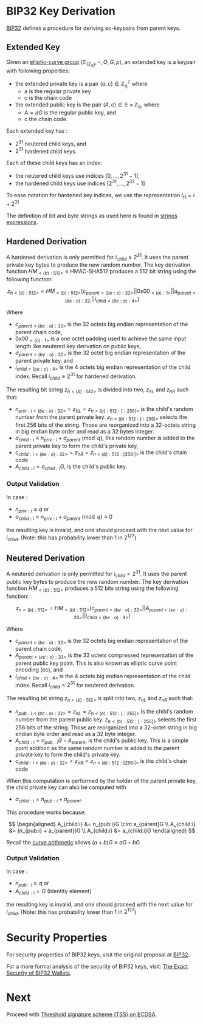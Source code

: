 # BIP32 Key Derivation

[BIP32](https://github.com/bitcoin/bips/blob/master/bip-0032.mediawiki) defines a procedure for deriving ec-keypairs from parent keys.

## Extended Key
Given an [elliptic-curve group](./ecgroups.md#elliptic-curves-ec) $(\mathbb{E}_{(\mathbb{Z_q})}, \circ, O, G, p)$, an extended key is a keypair with following properties:
- the extended private key is a pair $(a,c) \in \mathbb{Z^2_q}$ where
  - a is the regular private key
  - c is the chain code
- the extended public key is the pair $(A, c) \in \mathbb{E} \times \mathbb{Z_q}$, where
  - $A = aG$ is the regular public key, and
  - c the chain code.

Each extended key has :
- $2^{31}$ neutered child keys, and
- $2^{31}$ hardened child keys.

Each of these child keys has an index:
- the neutered child keys use indices $[0, \dots, 2^{31}-1]$,
- the hardened child keys use indices $[2^{31}, \dots, 2^{32}-1]$

To ease notation for hardened key indices, we use the representation $i_H = i+2^{31}$

The definition of bit and byte strings as used here is found in [strings expressions](./conv-ser-enc.md).

## Hardened Derivation

A hardened derivation is only permitted for $i_{child} \ge 2^{31}$. It uses the parent private key bytes to produce the new random number. The key derivation function $HM_{<(b):512>} \equiv \text{HMAC-SHA512}$ produces a $512$ bit string using the following function:

$$z_{h<(b):512>} = HM_{<(b):512>}(c_{parent<(be:o):32>} || \text{0x00}_{<(o):1>} || a_{parent<(be:o):32:} || i_{child<(be:o):4>})$$

Where
- $c_{parent<(be:o):32>}$ is the $32$ octets big endian representation of the parent chain code,
- $\text{0x00}_{<(o):1>}$ is a one octet padding used to achieve the same input length like neutered key derivation on public keys,
- $a_{parent<(be:o):32>}$ is the $32$ octet big endian representation of the parent private key, and
- $i_{child<(be:o):4>}$ is the $4$ octets big endian representation of the child index. Recall $i_{child} \ge 2^{31}$ for hardened derivation.

The resulting bit string $z_{h<(b):512>}$ is divided into two, $z_{hL}$ and $z_{hR}$ such that:
- $n_{priv:i<(be:o):32>} = z_{hL} = z_{h<(b):512:[:255]>}$ is the child's random number from the parent private key. $z_{h<(b):512:[:255]>}$ selects the first $256$ bits of the string. Those are reorganized into a $32$-octets string in big endian byte order and read as a $32$ bytes integer.
- $a_{child:i} \equiv n_{priv:i} + a_{parent} \pmod q$, this random number is added to the parent private key to form the child's private key,
- $c_{child:i<(be:o):32>} = z_{hR} = z_{h<(b):512:[256:]>}$ is the child's chain code
- $A_{child:i} = a_{child:i}G$, is the child's public key.

### Output Validation
In case :
- $n_{priv:i} \ge q$ or
- $a_{child:i} \equiv n_{priv:i} + a_{parent} \pmod q \equiv 0$

the resulting key is invalid, and one should proceed with the next value for $i_{child}$. (Note: this has probability lower than $1 \text{ in } 2^{127}$)

## Neutered Derivation
A neutered derivation is only permitted for $i_{child} \lt 2^{31}$. It uses the parent public key bytes to produce the new random number. The key derivation function $HM_{<(b):512>}$ produces a $512$ bits string using the following function:

$$z_{n<(b):512>} = HM_{<(b):512>}(c_{parent<(be:o):32>} || A_{parent<(ec:o):33>} || i_{child<(be:o):4>})$$

Where
- $c_{parent<(be:o):32>}$ is the $32$ octets big endian representation of the parent chain code,
- $A_{parent<(ec:o):33>}$ is the $33$ octets compressed representation of the parent public key point. This is also known as elliptic curve point encoding (ec), and
- $i_{child<(be:o):4>}$ is the $4$ octets big endian representation of the child index. Recall $i_{child} \lt 2^{31}$ for neutered derivation.

The resulting bit string $z_{n<(b):512>}$ is split into two, $z_{nL}$ and $z_{nR}$ such that:
- $n_{pub:i<(be:o):32>} = z_{nL} = z_{n<(b):512:[:255]>}$ is the child's random number from the parent public key. $z_{n<(b):512:[:255]>}$ selects the first $256$ bits of the string. Those are reorganized into a $32$-octet string in big endian byte order and read as a $32$ byte integer.
- $A_{child:i} = n_{pub:i}G \circ A_{parent}$, is the child's public key. This is a simple point addition as the same random number is added to the parent private key to form the child's private key.
- $c_{child:i<(be:o):32>} = z_{nR} = z_{n<(b):512:[256:]>}$ is the child's chain code

When this computation is performed by the holder of the parent private key, the child private key can also be computed with
- $a_{child:i} = n_{pub:i} + a_{parent}$.

This procedure works because:

$$
\begin{aligned}
A_{child:i} &= n_{pub:i}G \circ a_{parent}G
\\
A_{child:i} &= (n_{pub:i} + a_{parent})G
\\
A_{child:i} &= a_{child:i}G
\end{aligned}
$$

Recall the [curve arithmetic](./ecgroups.md#finite-groups-over-elliptic-curve) allows $(a + b)G \equiv aG \circ bG$

### Output Validation

In case :
- $n_{pub:i} \ge q$ or
- $A_{child:i} = O$ (Identity element)

the resulting key is invalid, and one should proceed with the next value for $i_{child}$. (Note: this has probability lower than $1 \text{ in } 2^{127}$)

# Security Properties
For security properties of BIP32 keys, visit the original proposal at [BIP32](https://github.com/bitcoin/bips/blob/master/bip-0032.mediawiki).

For a more formal analysis of the security of BIP32 keys, visit: [The Exact Security of BIP32 Wallets](https://eprint.iacr.org/2021/1287).

# Next
Proceed with [Threshold signature scheme (TSS) on ECDSA](./ecdsa-tss.md).
